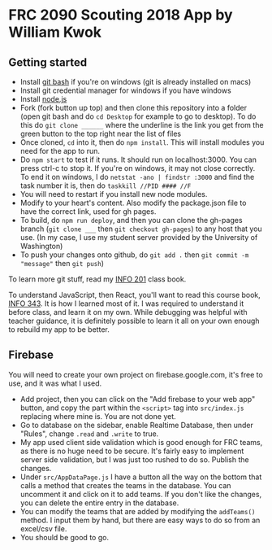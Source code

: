 # FRC 2090 Scouting 2018 App by William Kwok

## Getting started
- Install [git bash](https://git-scm.com/downloads) if you're on windows (git is already installed on macs)
- Install git credential manager for windows if you have windows
- Install [node.js](https://nodejs.org/en/)
- Fork (fork button up top) and then clone this repository into a folder (open git bash and do `cd Desktop` for example to go to desktop). To do this do `git clone ______` where the underline is the link you get from the green button to the top right near the list of files
- Once cloned, `cd` into it, then do `npm install`. This will install modules you need for the app to run.
- Do `npm start` to test if it runs. It should run on localhost:3000. You can press ctrl-c to stop it. If you're on windows, it may not close correctly. To end it on windows, I do `netstat -ano | findstr :3000` and find the task number it is, then do `taskkill //PID #### //F`
- You will need to restart if you install new node modules.
- Modify to your heart's content. Also modify the package.json file to have the correct link, used for gh pages.
- To build, do `npm run deploy`, and then you can clone the gh-pages branch (`git clone ___` then `git checkout gh-pages`) to any host that you use. (In my case, I use my student server provided by the University of Washington)
- To push your changes onto github, do `git add .` then `git commit -m "message"` then `git push`)

To learn more git stuff, read my [INFO 201](https://info201.github.io/) class book.

To understand JavaScript, then React, you'll want to read this course book, [INFO 343](https://info343.github.io/). It is how I learned most of it. I was required to understand it before class, and learn it on my own. While debugging was helpful with teacher guidance, it is definitely possible to learn it all on your own enough to rebuild my app to be better.

## Firebase
You will need to create your own project on firebase.google.com, it's free to use, and it was what I used.
- Add project, then you can click on the "Add firebase to your web app" button, and copy the part within the `<script>` tag into `src/index.js` replacing where mine is. You are not done yet.
- Go to database on the sidebar, enable Realtime Database, then under "Rules", change `.read` and `.write` to true.
- My app used client side validation which is good enough for FRC teams, as there is no huge need to be secure. It's fairly easy to implement server side validation, but I was just too rushed to do so. Publish the changes.
- Under `src/AppDataPage.js` I have a button all the way on the bottom that calls a method that creates the teams in the database. You can uncomment it and click on it to add teams. If you don't like the changes, you can delete the entire entry in the database.
- You can modify the teams that are added by modifying the `addTeams()` method. I input them by hand, but there are easy ways to do so from an excel/csv file.
- You should be good to go. 
